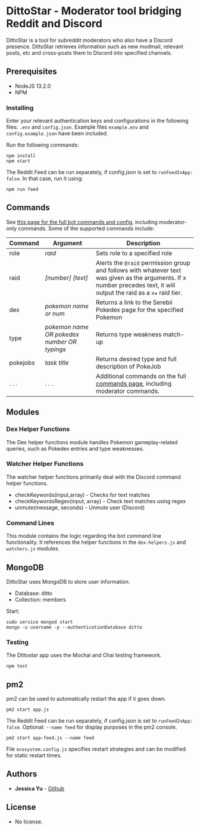 # DittoStar - Moderator tool bridging Reddit and Discord

DittoStar is a tool for subreddit moderators who also have a Discord presence. DittoStar retrieves information such as new modmail, relevant posts, etc and cross-posts them to Discord into specified channels.

## Prerequisites

* NodeJS 13.2.0
* NPM

### Installing
Enter your relevant authentication keys and configurations in the following files: `.env` and `config.json`. Example files `example.env` and `config.example.json` have been included.
  
Run the following commands: 

    npm install
    npm start

The Reddit Feed can be run separately, if config.json is set to `runFeedInApp: false`. In that case, run it using:
  
    npm run feed

## Commands
See [this page for the full bot commands and config](./commands.md), including moderator-only commands. Some of the supported commands include: 

| Command | Argument | Description |  
|-|-|-|  
| role | *raid* | Sets role to a specified role |  
| raid | *[number] [text]* | Alerts the `@raid` permission group and follows with whatever text was given as the arguments. If x number precedes text, it will output the raid as a `x★` raid tier. |  
| dex | *pokemon name or num* | Returns a link to the Serebii Pokedex page for the specified Pokemon |   
| type | *pokemon name OR pokedex number OR typings* | Returns type weakness match-up | 
| pokejobs | *task title* | Returns desired type and full description of PokeJob |  
| . . . | . . . | Additional commands on the full [commands page](./commands.md), including moderator commands. |

## Modules

### Dex Helper Functions
The Dex helper functions module handles Pokemon gameplay-related queries, such as Pokedex entries and type weaknesses.

### Watcher Helper Functions
The watcher helper functions primarily deal with the Discord command helper functions.
  
* checkKeywords(input,array) - Checks for text matches
* checkKeywordsRegex(input, array) - Check text matches using regex
* unmute(message, seconds) - Unmute user (Discord)

### Command Lines
This module contains the logic regarding the bot command line functionality. It references the helper functions in the `dex-helpers.js` and `watchers.js` modules.

## MongoDB
DittoStar uses MongoDB to store user information. 
* Database: ditto
* Collection: members

Start:
```
sudo service mongod start
mongo -u username -p --authenticationDatabase ditto
```

### Testing
The Dittostar app uses the Mochai and Chai testing framework.
```
npm test
```

## pm2
pm2 can be used to automatically restart the app if it goes down.  
  
    pm2 start app.js

The Reddit Feed can be run separately, if config.json is set to `runFeedInApp: false`. Optional: `--name feed` for display purposes in the pm2 console.
  
    pm2 start app-feed.js --name feed

File `ecosystem.config.js` specifies restart strategies and can be modified for static restart times.

## Authors

* **Jessica Yu** - [Github](https://github.com/jessicayyu)
  
## License
  
* No license.



